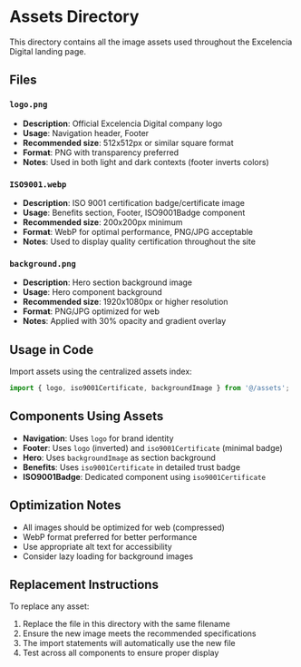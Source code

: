 # Assets Directory

This directory contains all the image assets used throughout the Excelencia Digital landing page.

## Files

### `logo.png`
- **Description**: Official Excelencia Digital company logo
- **Usage**: Navigation header, Footer
- **Recommended size**: 512x512px or similar square format
- **Format**: PNG with transparency preferred
- **Notes**: Used in both light and dark contexts (footer inverts colors)

### `ISO9001.webp`
- **Description**: ISO 9001 certification badge/certificate image
- **Usage**: Benefits section, Footer, ISO9001Badge component
- **Recommended size**: 200x200px minimum
- **Format**: WebP for optimal performance, PNG/JPG acceptable
- **Notes**: Used to display quality certification throughout the site

### `background.png`
- **Description**: Hero section background image
- **Usage**: Hero component background
- **Recommended size**: 1920x1080px or higher resolution
- **Format**: PNG/JPG optimized for web
- **Notes**: Applied with 30% opacity and gradient overlay

## Usage in Code

Import assets using the centralized assets index:

```typescript
import { logo, iso9001Certificate, backgroundImage } from '@/assets';
```

## Components Using Assets

- **Navigation**: Uses `logo` for brand identity
- **Footer**: Uses `logo` (inverted) and `iso9001Certificate` (minimal badge)
- **Hero**: Uses `backgroundImage` as section background
- **Benefits**: Uses `iso9001Certificate` in detailed trust badge
- **ISO9001Badge**: Dedicated component using `iso9001Certificate`

## Optimization Notes

- All images should be optimized for web (compressed)
- WebP format preferred for better performance
- Use appropriate alt text for accessibility
- Consider lazy loading for background images

## Replacement Instructions

To replace any asset:
1. Replace the file in this directory with the same filename
2. Ensure the new image meets the recommended specifications
3. The import statements will automatically use the new file
4. Test across all components to ensure proper display